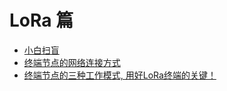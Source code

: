 # LoRa 篇

- [小白扫盲](科普.md)
- [终端节点的网络连接方式](终端节点的网络连接方式.md)
- [终端节点的三种工作模式, 用好LoRa终端的关键！](终端节点的三种工作模式.md)